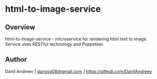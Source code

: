 # html-to-image-service

## Overview
html-to-image-service - microservice for rendering html text to image. Service uses RESTful technology and Puppeteer.



## Author
Danil Andreev | danssg08@gmail.com | https://github.com/DanilAndreev
